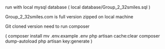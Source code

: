 run with local mysql database ( local database/Group_2_32smiles.sql )


Group_2_32smiles.com is full version zipped on local machine

Git cloned version need to run composer

( composer install
mv .env.example .env 
php artisan cache:clear 
composer dump-autoload 
php artisan key:generate )
